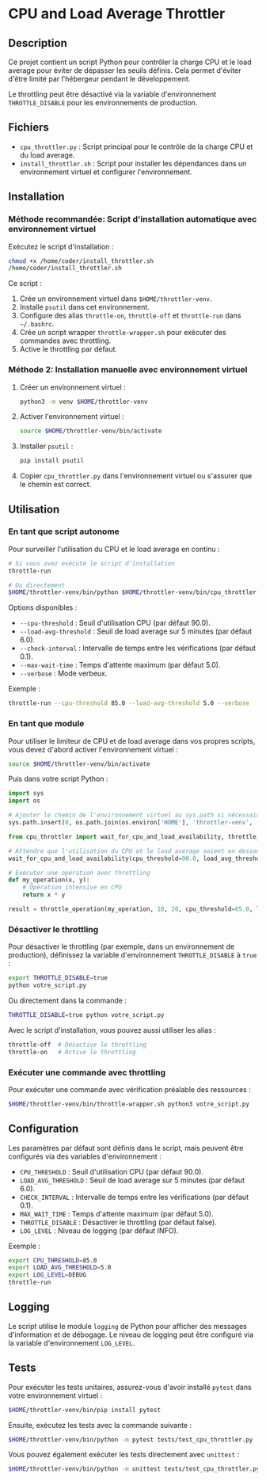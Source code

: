 # CPU and Load Average Throttler

## Description

Ce projet contient un script Python pour contrôler la charge CPU et le load average pour éviter de dépasser les seuils définis. Cela permet d'éviter d'être limité par l'hébergeur pendant le développement.

Le throttling peut être désactivé via la variable d'environnement `THROTTLE_DISABLE` pour les environnements de production.

## Fichiers

- `cpu_throttler.py` : Script principal pour le contrôle de la charge CPU et du load average.
- `install_throttler.sh` : Script pour installer les dépendances dans un environnement virtuel et configurer l'environnement.

## Installation

### Méthode recommandée: Script d'installation automatique avec environnement virtuel

Exécutez le script d'installation :

```bash
chmod +x /home/coder/install_throttler.sh
/home/coder/install_throttler.sh
```

Ce script :
1. Crée un environnement virtuel dans `$HOME/throttler-venv`.
2. Installe `psutil` dans cet environnement.
3. Configure des alias `throttle-on`, `throttle-off` et `throttle-run` dans `~/.bashrc`.
4. Crée un script wrapper `throttle-wrapper.sh` pour exécuter des commandes avec throttling.
5. Active le throttling par défaut.

### Méthode 2: Installation manuelle avec environnement virtuel

1.  Créer un environnement virtuel :

    ```bash
    python3 -m venv $HOME/throttler-venv
    ```

2.  Activer l'environnement virtuel :

    ```bash
    source $HOME/throttler-venv/bin/activate
    ```

3.  Installer `psutil` :

    ```bash
    pip install psutil
    ```

4.  Copier `cpu_throttler.py` dans l'environnement virtuel ou s'assurer que le chemin est correct.

## Utilisation

### En tant que script autonome

Pour surveiller l'utilisation du CPU et le load average en continu :

```bash
# Si vous avez exécuté le script d'installation
throttle-run

# Ou directement
$HOME/throttler-venv/bin/python $HOME/throttler-venv/bin/cpu_throttler.py
```

Options disponibles :

- `--cpu-threshold` : Seuil d'utilisation CPU (par défaut 90.0).
- `--load-avg-threshold` : Seuil de load average sur 5 minutes (par défaut 6.0).
- `--check-interval` : Intervalle de temps entre les vérifications (par défaut 0.1).
- `--max-wait-time` : Temps d'attente maximum (par défaut 5.0).
- `--verbose` : Mode verbeux.

Exemple :

```bash
throttle-run --cpu-threshold 85.0 --load-avg-threshold 5.0 --verbose
```

### En tant que module

Pour utiliser le limiteur de CPU et de load average dans vos propres scripts, vous devez d'abord activer l'environnement virtuel :

```bash
source $HOME/throttler-venv/bin/activate
```

Puis dans votre script Python :

```python
import sys
import os

# Ajouter le chemin de l'environnement virtuel au sys.path si nécessaire
sys.path.insert(0, os.path.join(os.environ['HOME'], 'throttler-venv', 'bin'))

from cpu_throttler import wait_for_cpu_and_load_availability, throttle_operation

# Attendre que l'utilisation du CPU et le load average soient en dessous des seuils
wait_for_cpu_and_load_availability(cpu_threshold=90.0, load_avg_threshold=6.0, verbose=True)

# Exécuter une opération avec throttling
def my_operation(x, y):
    # Opération intensive en CPU
    return x * y

result = throttle_operation(my_operation, 10, 20, cpu_threshold=85.0, load_avg_threshold=5.0, verbose=True)
```

### Désactiver le throttling

Pour désactiver le throttling (par exemple, dans un environnement de production), définissez la variable d'environnement `THROTTLE_DISABLE` à `true` :

```bash
export THROTTLE_DISABLE=true
python votre_script.py
```

Ou directement dans la commande :

```bash
THROTTLE_DISABLE=true python votre_script.py
```

Avec le script d'installation, vous pouvez aussi utiliser les alias :

```bash
throttle-off  # Désactive le throttling
throttle-on   # Active le throttling
```

### Exécuter une commande avec throttling

Pour exécuter une commande avec vérification préalable des ressources :

```bash
$HOME/throttler-venv/bin/throttle-wrapper.sh python3 votre_script.py
```

## Configuration

Les paramètres par défaut sont définis dans le script, mais peuvent être configurés via des variables d'environnement :

- `CPU_THRESHOLD` : Seuil d'utilisation CPU (par défaut 90.0).
- `LOAD_AVG_THRESHOLD` : Seuil de load average sur 5 minutes (par défaut 6.0).
- `CHECK_INTERVAL` : Intervalle de temps entre les vérifications (par défaut 0.1).
- `MAX_WAIT_TIME` : Temps d'attente maximum (par défaut 5.0).
- `THROTTLE_DISABLE` : Désactiver le throttling (par défaut false).
- `LOG_LEVEL` : Niveau de logging (par défaut INFO).

Exemple :

```bash
export CPU_THRESHOLD=85.0
export LOAD_AVG_THRESHOLD=5.0
export LOG_LEVEL=DEBUG
throttle-run
```

## Logging

Le script utilise le module `logging` de Python pour afficher des messages d'information et de débogage. Le niveau de logging peut être configuré via la variable d'environnement `LOG_LEVEL`.

## Tests

Pour exécuter les tests unitaires, assurez-vous d'avoir installé `pytest` dans votre environnement virtuel :

```bash
$HOME/throttler-venv/bin/pip install pytest
```

Ensuite, exécutez les tests avec la commande suivante :

```bash
$HOME/throttler-venv/bin/python -m pytest tests/test_cpu_throttler.py -v
```

Vous pouvez également exécuter les tests directement avec `unittest` :

```bash
$HOME/throttler-venv/bin/python -m unittest tests/test_cpu_throttler.py -v
```
